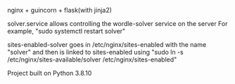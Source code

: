 nginx + guincorn + flask(with jinja2)

solver.service allows controlling the wordle-solver service on the server
For example, "sudo systemctl restart solver"

sites-enabled-solver goes in /etc/nginx/sites-enabled with the name "solver" and then is linked to sites-enabled
using "sudo ln -s /etc/nginx/sites-available/solver /etc/nginx/sites-enabled"

Project built on Python 3.8.10